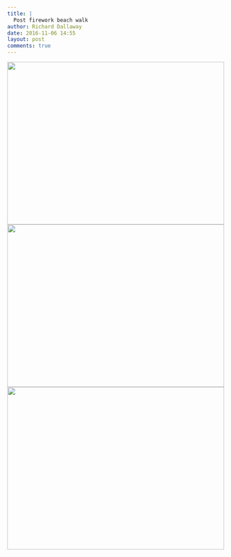 ```yaml
---
title: |
  Post firework beach walk
author: Richard Dallaway
date: 2016-11-06 14:55
layout: post
comments: true
---
```


<div>
        <a href="http://static.skitters.dallaway.com/2016-11-06-post-firework-beach-walk-fullsize-IMG_0470.JPG">
          <img src="http://static.skitters.dallaway.com/2016-11-06-post-firework-beach-walk-thumb-IMG_0470.JPG" width="500" height="375"/>
        </a>
      </div><div>
        <a href="http://static.skitters.dallaway.com/2016-11-06-post-firework-beach-walk-fullsize-FullSizeRender.jpg">
          <img src="http://static.skitters.dallaway.com/2016-11-06-post-firework-beach-walk-thumb-FullSizeRender.jpg" width="500" height="375"/>
        </a>
      </div><div>
        <a href="http://static.skitters.dallaway.com/2016-11-06-post-firework-beach-walk-fullsize-FullSizeRender.jpg">
          <img src="http://static.skitters.dallaway.com/2016-11-06-post-firework-beach-walk-thumb-FullSizeRender.jpg" width="500" height="375"/>
        </a>
      </div>


    
      